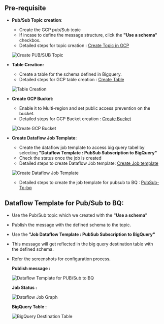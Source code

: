 ## Pre-requisite
- **Pub/Sub Topic creation**:
  * Create the GCP pub/Sub topic
  * If incase to define the message structure, click the **"Use a schema"** checkbox.
  * Detailed steps for topic creation : [Create Topic in GCP](https://cloud.google.com/pubsub/docs/create-topic)
  
  ![Create PUB/SUB Topic](https://github.com/TSowbaranika/BQGCPAtlas/assets/109083730/7e092f7d-178a-4da6-b8ff-39c82d033cc7)

- **Table Creation:**
  * Create a table for the schema defined in Bigquery.
  * Detailed steps for GCP table creation : [Create Table](https://cloud.google.com/bigquery/docs/tables)
  
  ![Table Creation](https://github.com/TSowbaranika/BQGCPAtlas/assets/109083730/3abc3b11-f1a6-4fd0-8ebb-9a57c84422eb)

- **Create GCP Bucket:**
  * Enable it to Multi-region and set public access prevention on the bucket.
  * Detailed steps for GCP Bucket creation : [Create Bucket](https://cloud.google.com/storage/docs/creating-buckets)
  
  ![Create GCP Bucket](https://github.com/TSowbaranika/BQGCPAtlas/assets/109083730/51dc1308-918e-4906-9253-ae53f8ff2083)
  
- **Create Dataflow Job Template:**
  * Create the dataflow job template to access big query tabel by selecting **"Dataflow Template : PubSub Subscription to BigQuery"**
  * Check the status once the job is created
  * Detailed steps to create Dataflow Job template: [Create Job template](https://cloud.google.com/dataflow/docs/guides/templates/running-templates)
  
  ![Create Dataflow Job Template](https://github.com/TSowbaranika/BQGCPAtlas/assets/109083730/57aa94d1-f40a-40a3-8586-f0df25df965d)

  * Detailed steps to create the job template for pubsub to BQ : [PubSub-To-bq](https://cloud.google.com/dataflow/docs/guides/templates/provided/pubsub-to-bigquery)

## Dataflow Template for Pub/Sub to BQ:
  * Use the Pub/Sub topic which we created with the **"Use a schema"**
  * Publish the message with the defined schema to the topic.
  * Use the **"Job Dataflow Template : PubSub Subscription to BigQuery"** 
  * This message will get reflected in the big query destination table with the defined schema.
  * Refer the screenshots for configuration process.
  
     **Publish message :** 
      
      ![Dataflow Template for PUB/Sub to BQ](https://github.com/TSowbaranika/BQGCPAtlas/assets/109083730/4bcc49a0-525c-4280-b0c7-b4b61066242e)

     **Job Status :**

      ![Dataflow Job Graph](https://github.com/TSowbaranika/BQGCPAtlas/assets/109083730/96880d32-6f05-408f-b736-8796f8c1dddf)
  
    **BigQuery Table :**
    
     ![BigQuery Destination Table](https://github.com/TSowbaranika/BQGCPAtlas/assets/109083730/0365fdc3-3dc1-4830-82e5-9b88d91de613)
